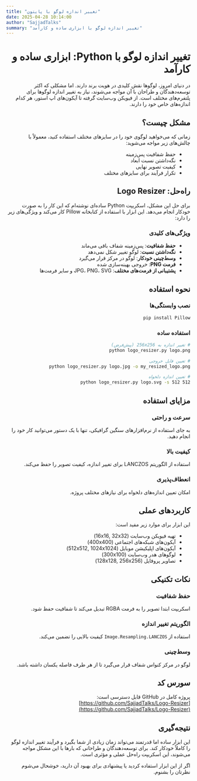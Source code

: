 ```yaml
---
title: "تغییر اندازه لوگو با پایتون"
date: 2025-04-28 10:14:00
author: "SajjadTalks"
summary: "تغییر اندازه لوگو با ابزاری ساده و کارآمد"
---
```


<div dir="rtl" markdown="1">

# تغییر اندازه لوگو با Python: ابزاری ساده و کارآمد

در دنیای امروز، لوگوها نقش کلیدی در هویت برند دارند. اما مشکلی که اکثر توسعه‌دهندگان و طراحان با آن مواجه می‌شوند، نیاز به تغییر اندازه لوگوها برای پلتفرم‌های مختلف است. از فیویکن وب‌سایت گرفته تا آیکون‌های اپ استور، هر کدام اندازه‌های خاص خود را دارند.

## مشکل چیست؟

زمانی که می‌خواهید لوگوی خود را در سایزهای مختلف استفاده کنید، معمولاً با چالش‌های زیر مواجه می‌شوید:

- حفظ شفافیت پس‌زمینه
- نگه‌داشتن نسبت ابعاد
- کیفیت تصویر نهایی
- تکرار فرآیند برای سایزهای مختلف

## راه‌حل: Logo Resizer

برای حل این مشکل، اسکریپت Python ساده‌ای نوشته‌ام که این کار را به صورت خودکار انجام می‌دهد. این ابزار با استفاده از کتابخانه Pillow کار می‌کند و ویژگی‌های زیر را دارد:

### ویژگی‌های کلیدی

- **حفظ شفافیت**: پس‌زمینه شفاف باقی می‌ماند
- **نگه‌داشتن نسبت**: لوگو تغییر شکل نمی‌دهد
- **وسط‌چینی خودکار**: لوگو در مرکز قرار می‌گیرد
- **فرمت PNG**: خروجی بهینه‌سازی شده
- **پشتیبانی از فرمت‌های مختلف**: JPG، PNG، SVG و سایر فرمت‌ها

## نحوه استفاده

### نصب وابستگی‌ها

```bash
pip install Pillow
```

### استفاده ساده

```bash
# تغییر اندازه به 256x256 (پیش‌فرض)
python logo_resizer.py logo.png

# تعیین فایل خروجی
python logo_resizer.py logo.jpg -o my_resized_logo.png

# تعیین اندازه دلخواه
python logo_resizer.py logo.svg -s 512 512
```

## مزایای استفاده

### سرعت و راحتی
به جای استفاده از نرم‌افزارهای سنگین گرافیکی، تنها با یک دستور می‌توانید کار خود را انجام دهید.

### کیفیت بالا
استفاده از الگوریتم LANCZOS برای تغییر اندازه، کیفیت تصویر را حفظ می‌کند.

### انعطاف‌پذیری
امکان تعیین اندازه‌های دلخواه برای نیازهای مختلف پروژه.

## کاربردهای عملی

این ابزار برای موارد زیر مفید است:

- تهیه فیویکن وب‌سایت (16x16, 32x32)
- آیکون‌های شبکه‌های اجتماعی (400x400)
- آیکون‌های اپلیکیشن موبایل (512x512, 1024x1024)
- لوگوهای هدر وب‌سایت (300x100)
- تصاویر پروفایل (128x128, 256x256)

## نکات تکنیکی

### حفظ شفافیت
اسکریپت ابتدا تصویر را به فرمت RGBA تبدیل می‌کند تا شفافیت حفظ شود.

### الگوریتم تغییر اندازه
استفاده از `Image.Resampling.LANCZOS` کیفیت بالایی را تضمین می‌کند.

### وسط‌چینی
لوگو در مرکز کنواس شفاف قرار می‌گیرد تا از هر طرف فاصله یکسان داشته باشد.

## سورس کد

پروژه کامل در GitHub قابل دسترسی است:
[https://github.com/SajjadTalks/Logo-Resizer](https://github.com/SajjadTalks/Logo-Resizer)

## نتیجه‌گیری

این ابزار ساده اما قدرتمند می‌تواند زمان زیادی از شما بگیرد و فرآیند تغییر اندازه لوگو را کاملاً خودکار کند. برای توسعه‌دهندگان و طراحانی که بارها با این مشکل مواجه می‌شوند، این اسکریپت راه‌حل عملی و مؤثری است.

اگر از این ابزار استفاده کردید یا پیشنهادی برای بهبود آن دارید، خوشحال می‌شوم نظرتان را بشنوم.

</div>
